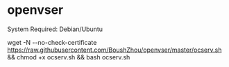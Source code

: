 # openvser
System Required: Debian/Ubuntu

wget -N --no-check-certificate https://raw.githubusercontent.com/BoushZhou/openvser/master/ocserv.sh && chmod +x ocserv.sh && bash ocserv.sh
